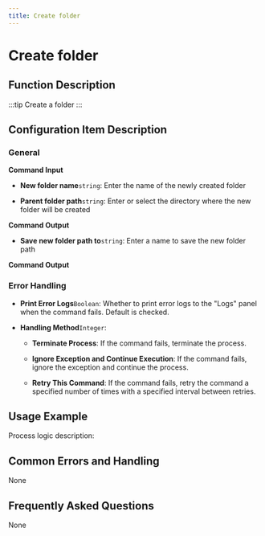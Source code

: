 ```yaml
---
title: Create folder
---
```


# Create folder

## Function Description

:::tip 
Create a folder
:::

## Configuration Item Description

### General

**Command Input**

- **New folder name**`string`: Enter the name of the newly created folder

- **Parent folder path**`string`: Enter or select the directory where the new folder will be created


**Command Output**

- **Save new folder path to**`string`: Enter a name to save the new folder path


**Command Output**

### Error Handling

- **Print Error Logs**`Boolean`: Whether to print error logs to the "Logs" panel when the command fails. Default is checked. 

- **Handling Method**`Integer`:

    - **Terminate Process**: If the command fails, terminate the process.

    - **Ignore Exception and Continue Execution**: If the command fails, ignore the exception and continue the process.

    - **Retry This Command**: If the command fails, retry the command a specified number of times with a specified interval between retries.

## Usage Example

Process logic description:

## Common Errors and Handling

None

## Frequently Asked Questions

None


